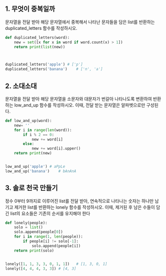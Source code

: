 ## 1.  무엇이 중복일까

문자열을 전달 받아 해당 문자열에서 중복해서 나타난 문자들을 담은 list를 반환하는 duplicated_letters 함수를 작성하시오.

```python
def duplicated_letters(word):
    new = set([x for x in word if word.count(x) > 1])
    return print(list(new))



duplicated_letters('apple')	# ['p']
duplicated_letters('banana')	# ['n', 'a']
```

## 2. 소대소대

문자열을 전달 받아 해당 문자열을 소문자와 대문자가 번갈아 나타나도록 변환하여 반환하는 low_and_up 함수를 작성하시오. 이때, 전달 받는 문자열은 알파벳으로만 구성된다.

```python
def low_and_up(word):
    new= ''
    for i in range(len(word)):
        if i % 2 == 0:
            new += word[i]
        else:
            new += word[i].upper()
    return print(new)


low_and_up('apple')	# aPpLe
low_and_up('banana')	# bAnAnA
```

## 3. 솔로 천국 만들기

정수 0부터 9까지로 이루어진 list를 전달 받아, 연속적으로 나타나는 숫자는 하나만 남 기고 제거한 list를 반환하는 lonely 함수를 작성하시오. 이때, 제거된 후 남은 수들이 담 긴 list의 요소들은 기존의 순서를 유지해야 한다

```python
def lonely(people):
    solo = list()
    solo.append(people[0])
    for i in range(1, len(people)):
        if people[i] != solo[-1]:
            solo.append(people[i])
    return print(solo)


lonely([1, 1, 3, 3, 0, 1, 1])	# [1, 3, 0, 1]
lonely([4, 4, 4, 3, 3])	# [4, 3]
```

